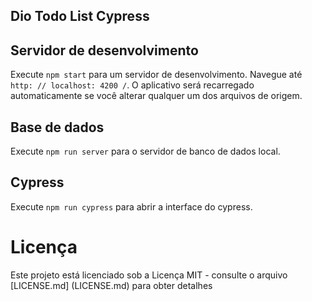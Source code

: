   ## Dio Todo List Cypress
## Servidor de desenvolvimento
Execute `npm start` para um servidor de desenvolvimento. Navegue até `http: // localhost: 4200 /`. O aplicativo será recarregado automaticamente se você alterar qualquer um dos arquivos de origem.

## Base de dados
Execute `npm run server` para o servidor de banco de dados local.

## Cypress
Execute `npm run cypress` para abrir a interface do cypress.

# Licença
Este projeto está licenciado sob a Licença MIT - consulte o arquivo [LICENSE.md] (LICENSE.md) para obter detalhes
